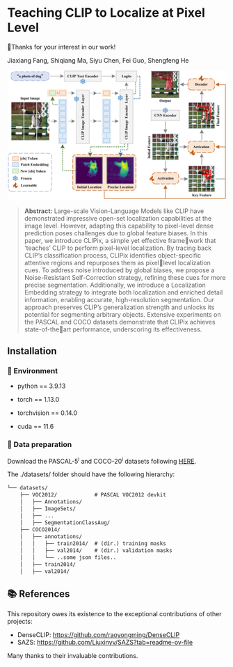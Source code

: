 # Teaching CLIP to Localize at Pixel Level

📢Thanks for your interest in our work!

Jiaxiang Fang, Shiqiang Ma, Siyu Chen, Fei Guo, Shengfeng He

![Alt text](./model.png)


> **Abstract:** Large-scale Vision-Language Models like CLIP have demonstrated impressive open-set localization capabilities at the image level. However, adapting this capability to pixel-level dense prediction poses challenges due to global feature biases. In this paper, we introduce CLIPix, a simple yet effective framework that ‘teaches’ CLIP to perform pixel-level localization. By tracing back CLIP’s classification process, CLIPix identifies object-specific attentive regions and repurposes them as pixellevel localization cues. To address noise introduced by global biases, we propose a Noise-Resistant Self-Correction strategy, refining these cues for more precise segmentation. Additionally, we introduce a Localization Embedding strategy to integrate both localization and enriched detail information, enabling accurate, high-resolution segmentation. Our approach preserves CLIP’s generalization strength and unlocks its potential for segmenting arbitrary objects. Extensive experiments on the PASCAL and COCO datasets demonstrate that CLIPix achieves state-of-theart performance, underscoring its effectiveness.
   
## Installation

### 📘 Environment
   - python == 3.9.13

   - torch == 1.13.0

   - torchvision == 0.14.0 

   - cuda == 11.6


### 📝 Data preparation
Download the PASCAL-5<sup>i</sup> and COCO-20<sup>i</sup> datasets following  [HERE](https://github.com/juhongm999/hsnet).  


The ./datasets/ folder should have the following hierarchy:


    └── datasets/
        ├── VOC2012/            # PASCAL VOC2012 devkit
        │   ├── Annotations/
        │   ├── ImageSets/
        │   ├── ...
        │   ├── SegmentationClassAug/
        ├── COCO2014/           
        │   ├── annotations/
        │   │   ├── train2014/  # (dir.) training masks
        │   │   ├── val2014/    # (dir.) validation masks 
        │   │   └── ..some json files..
        │   ├── train2014/
        │   ├── val2014/
        

## 📚 References

This repository owes its existence to the exceptional contributions of other projects:

* DenseCLIP: https://github.com/raoyongming/DenseCLIP
* SAZS: https://github.com/Liuxinyv/SAZS?tab=readme-ov-file

Many thanks to their invaluable contributions.







